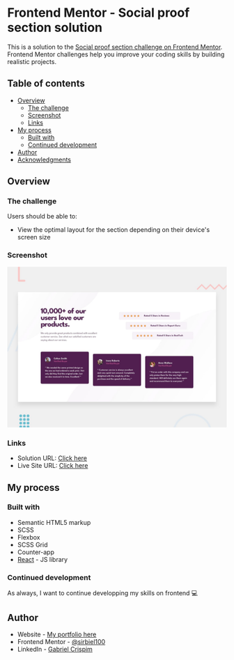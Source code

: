 # Frontend Mentor - Social proof section solution

This is a solution to the [Social proof section challenge on Frontend Mentor](https://www.frontendmentor.io/challenges/social-proof-section-6e0qTv_bA). Frontend Mentor challenges help you improve your coding skills by building realistic projects. 

## Table of contents

- [Overview](#overview)
  - [The challenge](#the-challenge)
  - [Screenshot](#screenshot)
  - [Links](#links)
- [My process](#my-process)
  - [Built with](#built-with)
  - [Continued development](#continued-development)
- [Author](#author)
- [Acknowledgments](#acknowledgments)


## Overview

### The challenge

Users should be able to:

- View the optimal layout for the section depending on their device's screen size

### Screenshot

![](./desktop-preview.jpg)


### Links

- Solution URL: [Click here](https://your-solution-url.com)
- Live Site URL: [Click here](https://your-live-site-url.com)

## My process

### Built with

- Semantic HTML5 markup
- SCSS
- Flexbox
- SCSS Grid
- Counter-app
- [React](https://reactjs.org/) - JS library

### Continued development

As always, I want to continue developping my skills on frontend 💻


## Author

- Website - [My portfolio here](https://www.your-site.com)
- Frontend Mentor - [@sirbiel100](https://www.frontendmentor.io/profile/sirbiel100)
- LinkedIn - [Gabriel Crispim](https://www.linkedin.com/in/gabrielrcrispim/)
